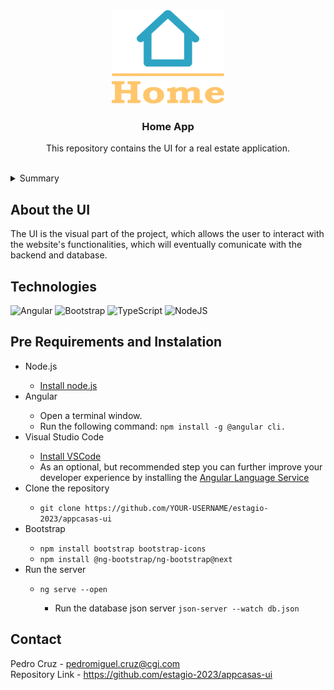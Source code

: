 <div align="center">
<img src="./src/assets/logo.png" alt="logo-home" width="180" height="150">

<h3 align="center">Home App</h3>

  <p align="center">
    This repository contains the UI for a real estate application. 
    <br />
    <br />
</div>

<details>
  <summary>Summary</summary>
  <ol>
    <li>
      <a href="#about-the-ui">About the UI</a>
    </li>
    <li>
      <a href="#technologies">Technologies
      </a>
    </li>
     <li>
      <a href="#pre-requirements-and-instalation">Pre-Requirements and Instalation
      </a>
    </li>
     <li>
      <a href="#contact">Contact
      </a>
    </li>
    

  </ol>
</details>

## About the UI
The UI is the visual part of the project, which allows the user to interact with the website's functionalities, which will eventually comunicate with the backend and database.

## Technologies
![Angular](https://img.shields.io/badge/angular-%23DD0031.svg?style=for-the-badge&logo=angular&logoColor=white)
![Bootstrap](https://img.shields.io/badge/bootstrap-%238511FA.svg?style=for-the-badge&logo=bootstrap&logoColor=white)
![TypeScript](https://img.shields.io/badge/typescript-%23007ACC.svg?style=for-the-badge&logo=typescript&logoColor=white)
![NodeJS](https://img.shields.io/badge/node.js-6DA55F?style=for-the-badge&logo=node.js&logoColor=white)

## Pre Requirements and Instalation
<ul>
    <li>Node.js</li>
        <ul>
            <li><a href="hhttps://nodejs.org/en/download/">Install node.js</a>
            </li>
        </ul>
    <li>Angular</li>
        <ul>
            <li>Open a terminal window.</li>
            <li>Run the following command: <code>npm install -g @angular cli.</code>
            </li>
        </ul>
    <li>Visual Studio Code</li>
        <ul>
            <li><a href="https://code.visualstudio.com/">Install VSCode</a>
            </li>
            <li>As an optional, but recommended step you can further improve your developer experience by installing the <a href="https://marketplace.visualstudio.com/items?itemName=Angular.ng-template">Angular Language Service</a>
            </li>
        </ul>
    <li>Clone the repository</li>
        <ul>
            <li><code>git clone https://github.com/YOUR-USERNAME/estagio-2023/appcasas-ui</code></li>
        </ul>
    <li>Bootstrap</li>
        <ul>
            <li><code>npm install bootstrap bootstrap-icons</code></li>
            <li><code>npm install @ng-bootstrap/ng-bootstrap@next</code></li>
        </ul>
    <li>Run the server</li>
        <ul>
            <li><code>ng serve --open</code></li>
                <ul>
                <li>Run the database json server <code>json-server --watch db.json</code></li>
                </ul>
        </ul>
</ul>

 ## Contact
Pedro Cruz - pedromiguel.cruz@cgi.com <br>
Repository Link - https://github.com/estagio-2023/appcasas-ui
